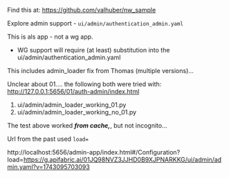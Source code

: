 Find this at: https://github.com/valhuber/nw_sample

Explore admin support - `ui/admin/authentication_admin.yaml`

This is als app - not a wg app.  
* WG support will require (at least) substitution into the ui/admin/authentication_admin.yaml

This includes admin_loader fix from Thomas (multiple versions)...

Unclear about 01.... the following both were tried with: http://127.0.0.1:5656/01/auth-admin/index.html
1. ui/admin/admin_loader_working_01.py
2. ui/admin/admin_loader_working_no_01.py

The test above worked ***from cache,***, but not incognito...

Url from the past used `load=`

http://localhost:5656/admin-app/index.html#/Configuration?load=https://g.apifabric.ai/01JQ98NVZ3JJHD0B9XJPNARKKG/ui/admin/admin.yaml?v=1743095703093

